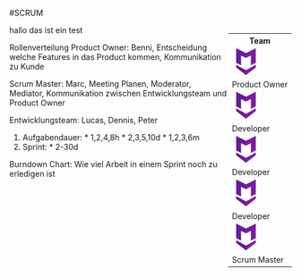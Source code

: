 #SCRUM
  <div style="float:right">  
    <table >
      <th>Team</th>
      <tr>
        <td><img src="https://github.com/adam-p/markdown-here/raw/master/src/common/images/icon48.png"></img></td>
      </tr>
      <tr>
        <td>Product Owner</td>
      </tr>
        <td><img src="https://github.com/adam-p/markdown-here/raw/master/src/common/images/icon48.png"></img></td>
      </tr>
      <tr>
        <td>Developer</td>
      </tr>
      <tr>
        <td><img src="https://github.com/adam-p/markdown-here/raw/master/src/common/images/icon48.png"></img></td>
      </tr>
      <tr>
        <td>Developer</td>
      </tr>
      <tr>
        <td><img src="https://github.com/adam-p/markdown-here/raw/master/src/common/images/icon48.png"></img></td>
      </tr>
      <tr>
        <td>Developer</td>
      </tr>
      <tr>
        <td><img src="https://github.com/adam-p/markdown-here/raw/master/src/common/images/icon48.png"></img></td>
      </tr>
      <tr>
        <td>Scrum Master</td>
      </tr>
    </table>
</div>


<div>
hallo das ist ein test
</div>

Rollenverteilung
Product Owner:
  Benni, Entscheidung welche Features in das Product kommen, Kommunikation zu Kunde
  
Scrum Master:
  Marc, Meeting Planen, Moderator, Mediator, Kommunikation zwischen Entwicklungsteam und Product Owner
  
Entwicklungsteam:
  Lucas, Dennis, Peter
  
  1. Aufgabendauer:
    * 1,2,4,8h
    * 2,3,5,10d
    * 1,2,3,6m
  2. Sprint: 
    * 2-30d
  
  Burndown Chart:
  Wie viel Arbeit in einem Sprint noch zu erledigen ist
